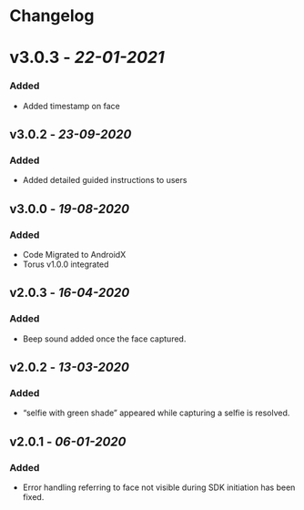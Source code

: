 # Changelog

# **v3.0.3** - *22-01-2021*

### Added
- Added timestamp on face

## **v3.0.2** - *23-09-2020*

### Added
- Added detailed guided instructions to users

## **v3.0.0** - *19-08-2020*

### Added
- Code Migrated to AndroidX
- Torus v1.0.0 integrated 


## **v2.0.3** - *16-04-2020*

### Added
- Beep sound added once the face captured.

## **v2.0.2** - *13-03-2020*

### Added
- “selfie with green shade” appeared while capturing a selfie is resolved.

## **v2.0.1** - *06-01-2020*

### Added
- Error handling referring to face not visible during SDK initiation has been fixed.
